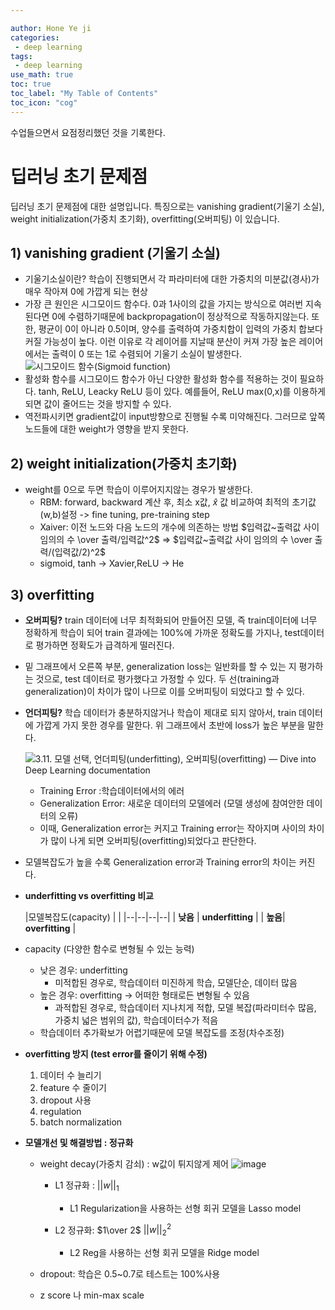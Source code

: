 ```yaml
---

author: Hone Ye ji
categories: 
 - deep learning
tags: 
 - deep learning
use_math: true
toc: true
toc_label: "My Table of Contents"
toc_icon: "cog"
---
```


수업들으면서 요점정리했던 것을 기록한다.

# 딥러닝 초기 문제점

 딥러닝 초기 문제점에 대한 설명입니다. 특징으로는 vanishing gradient(기울기 소실), weight initialization(가중치 초기화), overfitting(오버피팅) 이 있습니다.

## 1) vanishing gradient (기울기 소실) 

- 기울기소실이란? 학습이 진행되면서 각 파라미터에 대한 가중치의 미분값(경사)가 매우 작아져 0에 가깝게 되는 현상
- 가장 큰 원인은 시그모이드 함수다. 0과 1사이의 값을 가지는 방식으로 여러번 지속된다면 0에 수렴하기때문에 backpropagation이 정상적으로 작동하지않는다. 또한, 평균이 0이 아니라 0.5이며, 양수를 출력하여 가중치합이 입력의 가중치 합보다 커질 가능성이 높다. 이런 이유로 각 레이어를 지날때 분산이 커져 가장 높은 레이어에서는 출력이 0 또는 1로 수렴되어 기울기 소실이 발생한다.
![시그모이드 함수(Sigmoid function)](https://t1.daumcdn.net/cfile/tistory/99FC323D5DA6F5251D)
- 활성화 함수를 시그모이드 함수가 아닌 다양한 활성화 함수를 적용하는 것이 필요하다. tanh, ReLU, Leacky ReLU 등이 있다. 예를들어,  ReLU  max(0,x)를 이용하게 되면 값이 줄어드는 것을 방지할 수 있다. 
- 역전파시키면 gradient값이 input방향으로 진행될 수록 미약해진다. 그러므로 앞쪽 노드들에 대한 weight가 영향을 받지 못한다.


## 2) weight initialization(가중치 초기화)
- weight를 0으로 두면 학습이 이루어지지않는 경우가 발생한다.
	- RBM: forward, backward 계산 후, 최소 x값,  $\widehat{x}$ 값 비교하여 최적의 초기값(w,b)설정  -> fine tuning, pre-training step
	- Xaiver: 이전 노드와 다음 노드의 개수에 의존하는 방법
				$입력값~출력값 사이 임의의 수 \over 출력/입력값^2$ $\Longrightarrow$  $입력값~출력값 사이 임의의 수 \over 출력/(입력값/2)^2$ 
	- sigmoid, tanh $\to$ Xavier,ReLU $\to$ He 
	

## 3) overfitting 
- **오버피팅?** train 데이터에 너무 최적화되어 만들어진 모델, 즉 train데이터에 너무 정확하게 학습이 되어 train 결과에는 100%에 가까운 정확도를 가지나, test데이터로 평가하면 정확도가 급격하게 떨러진다.  
- 밑 그래프에서 오른쪽 부분, generalization loss는 일반화를 할 수 있는 지 평가하는 것으로, test 데이터로 평가했다고 가정할 수 있다. 두 선(training과 generalization)이 차이가 많이 나므로 이를 오버피팅이 되었다고 할 수 있다. 
- **언더피팅?** 학습 데이터가 충분하지않거나 학습이 제대로 되지 않아서, train 데이터에 가깝게 가지 못한 경우를 말한다. 위 그래프에서 초반에 loss가 높은 부분을 말한다. 

	![3.11. 모델 선택, 언더피팅(underfitting), 오버피팅(overfitting) — Dive into Deep  Learning documentation](https://ko.d2l.ai/_images/capacity_vs_error.svg)

	- Training Error :학습데이터에서의 에러
	- Generalization Error: 새로운 데이터의 모델에러 (모델 생성에 참여안한 데이터의 오류)
	- 이때, Generalization error는 커지고 Training error는 작아지며 사이의 차이가 많이 나게 되면 오버피팅(overfitting)되었다고 판단한다.
- 모델복잡도가 높을 수록  Generalization error과 Training error의 차이는 커진다.

- **underfitting vs overfitting 비교**
	
	|모델복잡도(capacity)  |  |
	|--|--|--|--|
	| **낮음** | **underfitting** |
	| **높음**| **overfitting** |

- capacity (다양한 함수로 변형될 수 있는 능력)
	-  낮은 경우: underfitting
		-  미적합된 경우로, 학습데이터 미진하게 학습, 모델단순, 데이터 많음
	-  높은 경우: overfitting -> 어떠한 형태로든 변형될 수 있음
		- 과적합된 경우로, 학습데이터 지나치게 적합, 모델 복잡(파라미터수 많음, 가중치 넓은 범위의 값), 학습데이터수가 적음
	- 학습데이터 추가확보가 어렵기때문에 모델 복잡도를 조정(차수조정)

-  **overfitting 방지 (test error를 줄이기 위해 수정)**
	1) 데이터 수 늘리기
	2) feature 수 줄이기
	3) dropout 사용
	4) regulation
	5) batch normalization  

- **모델개선 및 해결방법 : 정규화**
	- weight decay(가중치 감쇠) : w값이 튀지않게 제어
		![image](https://user-images.githubusercontent.com/45659433/142567639-b50bb0e7-6cd3-4f9b-9ae1-1a2960830e33.png)

		- L1 정규화 : $||w||_1$
			- L1 Regularization을 사용하는 선형 회귀 모델을 Lasso model
			
		- L2 정규화: $1\over 2$ $||w||_2^2$
			- L2 Reg을 사용하는 선형 회귀 모델을 Ridge model
	- dropout: 학습은 0.5~0.7로 테스트는 100%사용
	- z score 나 min-max scale
<!--stackedit_data:
eyJoaXN0b3J5IjpbNzE0ODU0ODU3XX0=
-->
